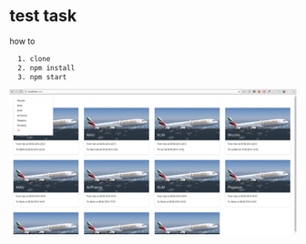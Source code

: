 # test task
how to
```
  1. clone
  2. npm install
  3. npm start
```

![Alt text](/screenshot.png?raw=true "Optional Title")
